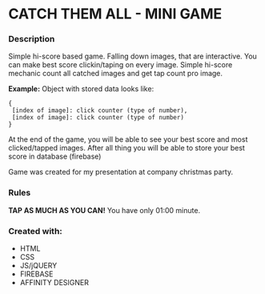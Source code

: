 # CATCH THEM ALL - MINI GAME
### Description
Simple hi-score based game. 
Falling down images, that are interactive. You can make best score clickin/taping on every image.
Simple hi-score mechanic count all catched images and get tap count pro image. 

**Example:**
Object with stored data looks like:
```
{
 [index of image]: click counter (type of number),
 [index of image]: click counter (type of number)
}
```
At the end of the game, you will be able to see your best score and most clicked/tapped images.
After all thing you will be able to store your best score in database (firebase)

Game was created for my presentation at company christmas party.

### Rules 
**TAP AS MUCH AS YOU CAN!**
You have only 01:00 minute.

### Created with:
- HTML
- CSS
- JS/jQUERY
- FIREBASE
- AFFINITY DESIGNER

